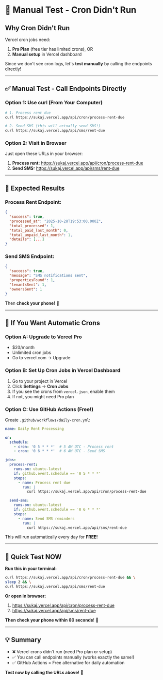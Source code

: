 # 🧪 Manual Test - Cron Didn't Run

## Why Cron Didn't Run

Vercel cron jobs need:
1. **Pro Plan** (free tier has limited crons), OR
2. **Manual setup** in Vercel dashboard

Since we don't see cron logs, let's **test manually** by calling the endpoints directly!

---

## ✅ Manual Test - Call Endpoints Directly

### Option 1: Use curl (From Your Computer)

```bash
# 1. Process rent due
curl https://sukaj.vercel.app/api/cron/process-rent-due

# 2. Send SMS (this will actually send SMS!)
curl https://sukaj.vercel.app/api/sms/rent-due
```

### Option 2: Visit in Browser

Just open these URLs in your browser:

1. **Process rent:** https://sukaj.vercel.app/api/cron/process-rent-due
2. **Send SMS:** https://sukaj.vercel.app/api/sms/rent-due

---

## 🔐 Expected Results

### Process Rent Endpoint:
```json
{
  "success": true,
  "processed_at": "2025-10-28T19:53:00.000Z",
  "total_processed": 1,
  "total_paid_last_month": 0,
  "total_unpaid_last_month": 1,
  "details": [...]
}
```

### Send SMS Endpoint:
```json
{
  "success": true,
  "message": "SMS notifications sent",
  "propertiesFound": 1,
  "tenantsSent": 1,
  "ownersSent": 1
}
```

Then **check your phone!** 📱

---

## 🔧 If You Want Automatic Crons

### Option A: Upgrade to Vercel Pro
- $20/month
- Unlimited cron jobs
- Go to vercel.com → Upgrade

### Option B: Set Up Cron Jobs in Vercel Dashboard
1. Go to your project in Vercel
2. Click **Settings** → **Cron Jobs**
3. If you see the crons from `vercel.json`, enable them
4. If not, you might need Pro plan

### Option C: Use GitHub Actions (Free!)
Create `.github/workflows/daily-cron.yml`:

```yaml
name: Daily Rent Processing

on:
  schedule:
    - cron: '0 5 * * *'  # 5 AM UTC - Process rent
    - cron: '0 6 * * *'  # 6 AM UTC - Send SMS

jobs:
  process-rent:
    runs-on: ubuntu-latest
    if: github.event.schedule == '0 5 * * *'
    steps:
      - name: Process rent due
        run: |
          curl https://sukaj.vercel.app/api/cron/process-rent-due

  send-sms:
    runs-on: ubuntu-latest
    if: github.event.schedule == '0 6 * * *'
    steps:
      - name: Send SMS reminders
        run: |
          curl https://sukaj.vercel.app/api/sms/rent-due
```

This will run automatically every day for **FREE!**

---

## 🎯 Quick Test NOW

**Run this in your terminal:**

```bash
curl https://sukaj.vercel.app/api/cron/process-rent-due && \
sleep 2 && \
curl https://sukaj.vercel.app/api/sms/rent-due
```

**Or open in browser:**
1. https://sukaj.vercel.app/api/cron/process-rent-due
2. https://sukaj.vercel.app/api/sms/rent-due

**Then check your phone within 60 seconds!** 📱

---

## 💡 Summary

- ❌ Vercel crons didn't run (need Pro plan or setup)
- ✅ You can call endpoints manually (works exactly the same!)
- ✅ GitHub Actions = Free alternative for daily automation

**Test now by calling the URLs above!** 🚀
